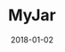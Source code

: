 ---
layout: site
title: "MyJar"
date: 2018-01-02
categories: [community]
version: 4.4.4
major: 4
minor: 4
patch: 4
slug: myjar
link: https://www.myjar.com/
submitter: lpolepeddi
permalink: /sites/:slug
---